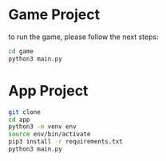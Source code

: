 # Game Project


to run the game, please follow the next steps:

``` sh
cd game
python3 main.py
```


# App Project

``` sh
git clone
cd app
python3 -m venv env
source env/bin/activate
pip3 install -r requirements.txt
python3 main.py
``` 